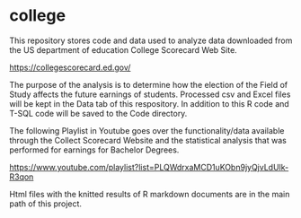 # college

This repository stores code and data used to analyze data downloaded from the US department of education  College Scorecard Web Site. 

https://collegescorecard.ed.gov/

The purpose of the analysis is to determine how the election of the Field of Study affects the future earnings of students.
Processed csv  and Excel files will be kept in the Data tab of this respository. In addition to this R code and T-SQL code will be saved to the Code directory.

The following Playlist in Youtube goes over the functionality/data available through the Collect Scorecard Website and the statistical analysis that was performed for earnings for Bachelor Degrees.

https://www.youtube.com/playlist?list=PLQWdrxaMCD1uKObn9jyQjvLdUlk-R3qon

Html files with the knitted results of R markdown documents are in the main path of this project.
